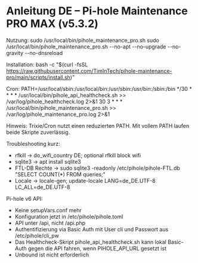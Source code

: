 # Anleitung DE – Pi-hole Maintenance PRO MAX (v5.3.2)

Nutzung:
  sudo /usr/local/bin/pihole_maintenance_pro.sh
  sudo /usr/local/bin/pihole_maintenance_pro.sh --no-apt --no-upgrade --no-gravity --no-dnsreload

Installation:
  bash -c "$(curl -fsSL https://raw.githubusercontent.com/TimInTech/pihole-maintenance-pro/main/scripts/install.sh)"

Cron:
  PATH=/usr/local/sbin:/usr/local/bin:/usr/sbin:/usr/bin:/sbin:/bin
  */30 * * * * /usr/local/bin/pihole_api_healthcheck.sh >> /var/log/pihole_healthcheck.log 2>&1
  30 3 * * * /usr/local/bin/pihole_maintenance_pro.sh >> /var/log/pihole_maintenance_pro.log 2>&1

Hinweis:
  Trixie/Cron nutzt einen reduzierten PATH. Mit vollem PATH laufen beide Skripte zuverlässig.

Troubleshooting kurz:
- rfkill → do_wifi_country DE; optional rfkill block wifi
- sqlite3 → apt install sqlite3
- FTL-DB Rechte → sudo sqlite3 -readonly /etc/pihole/pihole-FTL.db "SELECT COUNT(*) FROM queries;"
- Locale → locale-gen; update-locale LANG=de_DE.UTF-8 LC_ALL=de_DE.UTF-8

Pi-hole v6 API:
  - Keine setupVars.conf mehr
  - Konfiguration jetzt in /etc/pihole/pihole.toml
  - API unter /api, nicht /api.php
  - Authentifizierung via Basic Auth mit User cli und Passwort aus /etc/pihole/cli_pw
  - Das Healthcheck-Skript pihole_api_healthcheck.sh kann lokal Basic-Auth gegen die API fahren, wenn PIHOLE_API_URL gesetzt ist
  - Unbound ist nicht erforderlich
